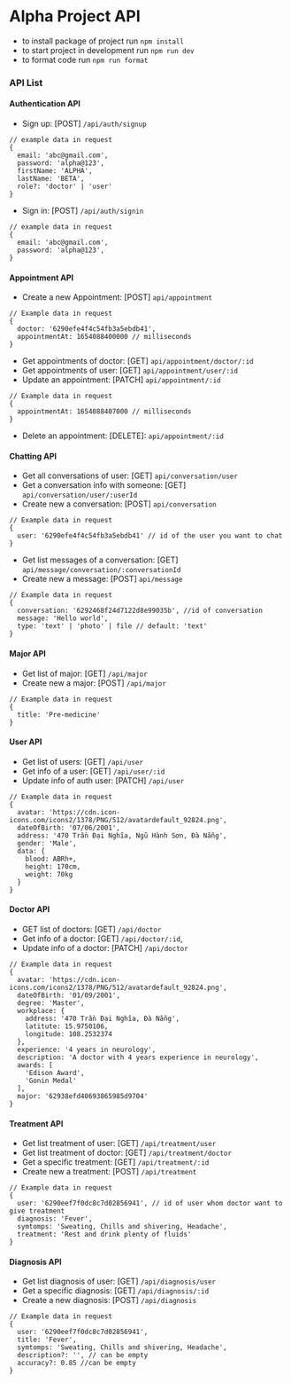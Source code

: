 # Alpha Project API

- to install package of project run `npm install`
- to start project in development run `npm run dev`
- to format code run `npm run format`

### API List

#### Authentication API

- Sign up: [POST] `/api/auth/signup`

```
// example data in request
{
  email: 'abc@gmail.com',
  password: 'alpha@123',
  firstName: 'ALPHA',
  lastName: 'BETA',
  role?: 'doctor' | 'user'
}
```

- Sign in: [POST] `/api/auth/signin`

```
// example data in request
{
  email: 'abc@gmail.com',
  password: 'alpha@123',
}
```

#### Appointment API

- Create a new Appointment: [POST] `api/appointment`

```
// Example data in request
{
  doctor: '6290efe4f4c54fb3a5ebdb41',
  appointmentAt: 1654088400000 // milliseconds
}
```

- Get appointments of doctor: [GET] `api/appointment/doctor/:id`
- Get appointments of user: [GET] `api/appointment/user/:id`
- Update an appointment: [PATCH] `api/appointment/:id`

```
// Example data in request
{
  appointmentAt: 1654088407000 // milliseconds
}
```

- Delete an appointment: [DELETE]: `api/appointment/:id`

#### Chatting API

- Get all conversations of user: [GET] `api/conversation/user`
- Get a conversation info with someone: [GET] `api/conversation/user/:userId`
- Create new a conversation: [POST] `api/conversation`

```
// Example data in request
{
  user: '6290efe4f4c54fb3a5ebdb41' // id of the user you want to chat
}
```

- Get list messages of a conversation: [GET] `api/message/conversation/:conversationId`
- Create new a message: [POST] `api/message`

```
// Example data in request
{
  conversation: '6292468f24d7122d8e99035b', //id of conversation
  message: 'Hello world',
  type: 'text' | 'photo' | file // default: 'text'
}
```

#### Major API

- Get list of major: [GET] `/api/major`
- Create new a major: [POST] `/api/major`

```
// Example data in request
{
  title: 'Pre-medicine'
}
```

#### User API
- Get list of users: [GET] `/api/user`
- Get info of a user: [GET] `/api/user/:id`
- Update info of auth user: [PATCH] `/api/user`

```
// Example data in request
{
  avatar: 'https://cdn.icon-icons.com/icons2/1378/PNG/512/avatardefault_92824.png',
  dateOfBirth: '07/06/2001',
  address: '470 Trần Đại Nghĩa, Ngũ Hành Sơn, Đà Nẵng',
  gender: 'Male',
  data: {
    blood: ABRh+,
    height: 170cm,
    weight: 70kg
  }
}
```

#### Doctor API
- GET list of doctors: [GET] `/api/doctor`
- Get info of a doctor: [GET] `/api/doctor/:id`,
- Update info of a doctor: [PATCH] `/api/doctor`

```
// Example data in request
{
  avatar: 'https://cdn.icon-icons.com/icons2/1378/PNG/512/avatardefault_92824.png',
  dateOfBirth: '01/09/2001',
  degree: 'Master',
  workplace: {
    address: '470 Trần Đại Nghĩa, Đà Nẵng',
    latitute: 15.9750106,
    longitude: 108.2532374
  },
  experience: '4 years in neurology',
  description: 'A doctor with 4 years experience in neurology',
  awards: [
    'Edison Award',
    'Gonin Medal'
  ],
  major: '62938efd40693865985d9704'
}
```

#### Treatment API

- Get list treatment of user: [GET] `/api/treatment/user`
- Get list treatment of doctor: [GET] `/api/treatment/doctor`
- Get a specific treatment: [GET] `/api/treatment/:id`
- Create new a treatment: [POST] `/api/treatment`

```
// Example data in request
{
  user: '6290eef7f0dc8c7d02856941', // id of user whom doctor want to give treatment
  diagnosis: 'Fever',
  symtomps: 'Sweating, Chills and shivering, Headache',
  treatment: 'Rest and drink plenty of fluids'
}
```

#### Diagnosis API

- Get list diagnosis of user: [GET] `/api/diagnosis/user`
- Get a specific diagnosis: [GET] `/api/diagnosis/:id`
- Create a new diagnosis: [POST] `/api/diagnosis`

```
// Example data in request
{
  user: '6290eef7f0dc8c7d02856941',
  title: 'Fever',
  symtomps: 'Sweating, Chills and shivering, Headache',
  description?: '', // can be empty
  accuracy?: 0.85 //can be empty
}
```
